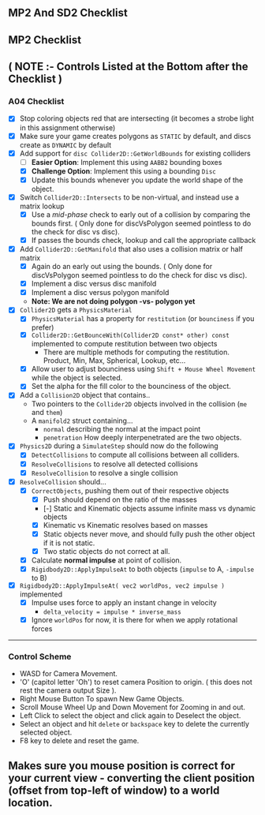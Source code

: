 MP2 And SD2 Checklist
------

## MP2 Checklist
**( NOTE :- Controls Listed at the Bottom after the Checklist )**
------

### A04 Checklist

- [x] Stop coloring objects red that are intersecting (it becomes a strobe light in this assignment otherwise)
- [x] Make sure your game creates polygons as `STATIC` by default, and discs create as `DYNAMIC` by default
- [x] Add support for `disc Collider2D::GetWorldBounds` for existing colliders
	- [ ] **Easier Option**: Implement this using `AABB2` bounding boxes
    - [x] **Challenge Option**: Implement this using a bounding `Disc`
    - [x] Update this bounds whenever you update the world shape of the object.
- [x] Switch `Collider2D::Intersects` to be non-virtual, and instead use a matrix lookup
    - [x] Use a *mid-phase* check to early out of a collision by comparing the bounds first.
					( Only done for discVsPolygon seemed pointless to do the check for disc vs disc).
    - [x] If passes the bounds check, lookup and call the appropriate callback
- [x] Add `Collider2D::GetManifold` that also uses a collision matrix or half matrix
    - [x] Again do an early out using the bounds.
			( Only done for discVsPolygon seemed pointless to do the check for disc vs disc).
    - [x] Implement a disc versus disc manifold
    - [x] Implement a disc versus polygon manifold
    - **Note: We are not doing polygon -vs- polygon yet**
- [x] `Collider2D` gets a `PhysicsMaterial`
    - [x] `PhysicsMaterial` has a property for `restitution` (or `bounciness` if you prefer)
    - [x] `Collider2D::GetBounceWith(Collider2D const* other) const` implemented to compute restitution between two objects
        - There are multiple methods for computing the restitution.  Product, Min, Max, Spherical, Lookup, etc...   
    - [x] Allow user to adjust bounciness using `Shift + Mouse Wheel Movement` while the object is selected.
    - [x] Set the alpha for the fill color to the bounciness of the object.
- [x] Add a `Collision2D` object that contains..
    - Two pointers to the `Collider2D` objects involved in the collision (`me` and `them`)
    - A `manifold2` struct containing...
      - `normal` describing the normal at the impact point
      - `penetration` How deeply interpenetrated are the two objects.
- [x] `Physics2D` during a `SimulateStep` should now do the following
    - [x] `DetectCollisions` to compute all collisions between all colliders.
    - [x] `ResolveCollisions` to resolve all detected collisions
    - [x] `ResolveCollision` to resolve a single collision
- [x] `ResolveCollision` should...
    - [x] `CorrectObjects`, pushing them out of their respective objects
        - [x] Push should depend on the ratio of the masses
        - [-] Static and Kinematic objects assume infinite mass vs dynamic objects
        - [x] Kinematic vs Kinematic resolves based on masses
        - [x] Static objects never move, and should fully push the other object if it is not static.
        - [x] Two static objects do not correct at all.
    - [x] Calculate **normal impulse** at point of collision.
    - [x] `Rigidbody2D::ApplyImpulseAt` to both objects (`impulse` to A, `-impulse` to B)
- [x] `Rigidbody2D::ApplyImpulseAt( vec2 worldPos, vec2 impulse )` implemented
    - [x] Impulse uses force to apply an instant change in velocity
        - `delta_velocity = impulse * inverse_mass`
    - [x] Ignore `worldPos` for now, it is there for when we apply rotational forces

------

### Control Scheme

- WASD for Camera Movement.
- 'O' (capitol letter 'Oh') to reset camera Position to origin. ( this does not rest the camera output Size ).
- Right Mouse Button To spawn New Game Objects.
- Scroll Mouse Wheel Up and Down Movement for Zooming in and out.
- Left Click to select the object and click again to Deselect the object.
- Select an object and hit `delete` or `backspace` key to delete the currently selected object.
- F8 key to delete and reset the game.


Makes sure you mouse position is correct for your current view - converting the client position (offset from top-left of window) to a world location.
------
